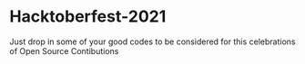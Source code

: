# Hacktoberfest-2021
Just drop in some of your good codes to be considered for this celebrations of Open Source Contibutions
